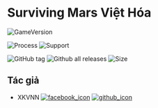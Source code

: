 # Surviving Mars Việt Hóa

![GameVersion](https://img.shields.io/badge/Surviving%20Mars-v227831-brightgreen.svg)

![Process](https://img.shields.io/badge/ti%E1%BA%BFn%20%C4%91%E1%BB%99-2.2%25-brightgreen.svg) ![Support](https://img.shields.io/badge/h%E1%BB%97%20tr%E1%BB%A3%20vi%E1%BB%87t%20h%C3%B3a%20khi%20game%20c%E1%BA%ADp%20nh%E1%BA%ADt-c%C3%B3-brightgreen.svg)

![GitHub tag](https://img.shields.io/github/tag/game-viet-hoa/surviving-mars.svg) ![Github all releases](https://img.shields.io/github/downloads/game-viet-hoa/surviving-mars/total.svg) ![Size](https://github-size-badge.herokuapp.com/game-viet-hoa/surviving-mars.svg)

## Tác giả

- XKVNN [![facebook_icon]](https://www.facebook.com/xkvnn) [![github_icon]](https://github.com/xkvnn)

<!-- icons without padding -->
[facebook_icon]: http://i.imgur.com/fep1WsG.png
[github_icon]: http://i.imgur.com/9I6NRUm.png
